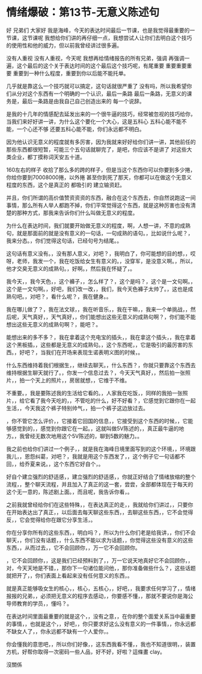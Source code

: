# 情绪爆破：第13节-无意义陈述句

好 兄弟们 大家好 我是海峰，今天的表达时间最后一节课，也是我觉得最重要的一节课，这节课呢 我想给你们讲的再仔细一点，我想尝试人让你们去明白这个技巧的使用性和他的威力，但以前我曾经讲过很多遍。

没有人重视 没有人重视，今天呢 我想再给情绪报告的所有兄弟，强调 再强调一遍，这个最后的这个关于表达时间的这个最后这个技巧呢，有尾重要 重要重要重要 重要到一种什么程度，重要到你以后能不能托单。

几乎就是靠这么一个技巧就可以搞定，这句话就很严重了 没有吗，所以我希望你们从分对这个东西有一个明确的一个认识，最后一条路 最后一条路，无意义的课务是，最后一条路是由我自己自己创造出来的 每一个说辞。

是我的十几年的情感配去延发出来的一个很牛逼的技巧，经常被忽视的技巧给你，当我们来好好讲一讲，为什么这个要化一个大心，这是五科心 五科心能不能不能，一个心还不够 还要五科心能不能，你们永远都不明白。

因为他认识无意义的程度就有多厉害，因为我就来好好给你们讲一讲，其他前任的那些东西都很短暂，可能三个五句话就聊完了，是吧，你应该不是讲了 对这些大类企业，都丁摸称词天安五十道。

160左右的样子 收拾了那么多的跨的样子，但是当这个东西你可以你要到多少捲，你给你要到70008000捲，以外捲 甚至你到死了那天，你都可以在做这个无意义程度的东西，这个是真正的 都吸引的 建立输资赶。

并且，你们所谓的高价值赞资资资的东西，融合在这个东西去，你自然说跑这一间事情，那么所有人举人都跑不掉，你们平常觉得这个东西，就是这种厉害也没有清楚的那种方式，那我来告诉你们什么叫做无意义的程度。

为什么在表达时间，我们就要开始做无意义的程度，啊，人想一讲，不意的成熟句，就是那面前的就是没有意义的一句话，一句成熟的语句。，比如说什么呢？，我来分态。，你们觉得这句话，已经句号为结尾。。

这句话有意义没有。，没有那人意义，对吧？，我明白了，你可能想的目的想，，哎呀，老师，我发一个，我在吃饭给女生有意义的。，没穿军，是没意义啊。，所以，他才交臭无意义的成熟句。，好啊。，然后我在怀疑了，。

我今天，，我今天色，，这个褲子，，怎么样了？，这个是吗？，这个是一文句啊。，这个是一文句啊。，好吧，我们改一改，，我们，我今天色褲子太帅了。，这也是成熟句吧。，对吧？，看什么呢？，我在健身。。

我在哪儿做了？，我在法文球，，我在听音乐，，我在干嘛，，我来一个单挑战，，然后呢，天气真好，，天气真好，，你们能想出这些无意义的成熟句啊？，你们能不能想出这些无意义的成熟句啊？，能吧？。

能想出来的多不多？，我在拿着这个充电宝的插头，，我在拿这个插头，，我在拿着这个黑板插，，这些都是无意义的成熟句。，这个东西呢，，它是吸引的最厉害的东西。，好吧？，当我们在开场来表现生诺表明义图的时候，。

什么东西维持着我们根据生，，继续去聊天。，什么东西？，你就只要靠这个东西去维持根据生聊天就行了。，你发一个信息过去？，今天天气真好，，然后拍一张照片，，拍一个天上的照片，，房居就想，，它维于不维。

不重要。，我是要陈述我的生活给它看的。，人家我在吃饭，，同样的我拍一张照片，，给它看了我今天吃的，，不管吃的什么，好不好看？，它感觉到它跟你在一起生活，，今天我这个裤子特别帅气，，拍一个裤子这边放过去。

，你不管它怎么评价，，它接着它回国的信息，，它接受到这个东西的时候，，它能够感觉到的，，感觉到你跟它在一起。，这就叫做5V陈述的，，真正最牛逼的地方。，我曾经无数次地用这个5V陈述的，聊到5数的魅力。。

我之前也给你们讲过一个例子，，就是我在海峰日境里面写到的这个环境，，环境跟我儿，，恩怨纠葛，对吧？，我就是用这个东西发了，，这个例子它一句话都不回，，给乔夏来说。，这个东西它好自个，。

好自个建立强烈的舒适感，，建立强烈的舒适感，，你就正好结合了情绪放缩的整个流程，，整个聊天流程，并且加入了真正的这一套，尝尝，全部都体现在于每天的这个无一意的，陈述剧上面。，而且呢，我告诉你看，。

之前我就曾经给你们在这些特殊，，在表达真正的走，，我就给你们讲过，，只要你在开始表达出了真正，，以后面去每天聊这些东西，，去聊这些东西，，它不会觉得反，，它会觉得给你在跟它分享生活，。

你在分享你所有的这些东西，，明白吗？，所以为什么你们老是给我讲，，你们不会聊天，，你们没有话题，，什么东西不能以求为话题，，你觉得这些没有意义的这些东西，，从而过去，，它不会回顾你，，万一它不会回顾你。

，它不会回顾你，，这是我们已经预料到了，，万一它说天地真好它不会回顾你，，对，今天天地是不错，，那你下一句诸位能问他，，那你准备做些什么？，这些话题就把开了，，你们表面上看起来没有任何意义的东西，。

就是真正能够吸女生的核心，，核心，五核心，，好吧，，我要求任何学习了，，情绪报报的兄弟，，必须把无意义的程序去感动，，你要感不懂，，那就不要说你是海公导师教育的学员，，懂吗？。

在表达时间里面最重要的就是这个，，没有之意，，在你的整个面爱关系当中最重要的事情，，也就是这个，，好吧，，你只要求好这么没有意义的一件事情，，你永远都不缺女人了，，你永远都不缺有一个人爱你，。

你会懂我的意思吧，，所以你们好像，，这东西我看不懂，，我也不知道很明，，装置方机，好帮你取得一次密码一些人品，好不好，好啦？這條畫 clay。

沒關係